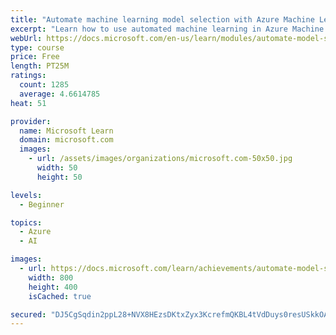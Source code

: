 ```yaml
---
title: "Automate machine learning model selection with Azure Machine Learning"
excerpt: "Learn how to use automated machine learning in Azure Machine Learning to find the best model for your data."
webUrl: https://docs.microsoft.com/en-us/learn/modules/automate-model-selection-with-azure-automl/
type: course
price: Free
length: PT25M
ratings:
  count: 1285
  average: 4.6614785
heat: 51

provider:
  name: Microsoft Learn
  domain: microsoft.com
  images:
    - url: /assets/images/organizations/microsoft.com-50x50.jpg
      width: 50
      height: 50

levels:
  - Beginner

topics:
  - Azure
  - AI

images:
  - url: https://docs.microsoft.com/learn/achievements/automate-model-selection-with-azure-automl-badge-social.png
    width: 800
    height: 400
    isCached: true

secured: "DJ5CgSqdin2ppL28+NVX8HEzsDKtxZyx3KcrefmQKBL4tVdDuys0resUSkkOAlAPyTkEA+qxijIcO69Kvi82Pyn8fau4vg2hMnK9VKuQggaMBp+U3ysFh2+vxJD80+i9H8MlqJheEcNM3NkX/6IiQmx/6lR+ZOd2qA6ejn3vHJboY4WJ/gsvHSjBkUvao+dPmtnITGKwzlL9p04uZlwKXOPh5YpW/NUKAfZlFVI3Lc3IUpIiKpo/BJA9GlgfJwzbNjqejWBsZ/dLDENKwnk0t0j18uvaQb4EuMMUl+ANhmAloZ8W28pt+QBNM70c2kLNhINvppNfgoTvpXvVRyqngSKZG0MXjuf52LvfnFw41opB379/sfK0MaPgEA9mPdHDJ+d9czH/cuQqE9TCsUK2FiZBjxJA5fj3mW/96wpjITg=;Cc09pD/ygbgIG1M+ZQzu0w=="
---
```


